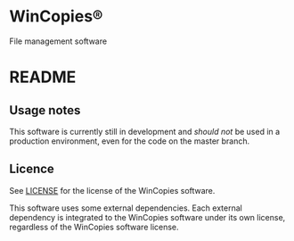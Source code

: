 WinCopies®
==========

File management software

README
======

Usage notes
-----------

This software is currently still in development and *should not* be used in a production environment, even for the code on the master branch.

Licence
-------

See [LICENSE](https://github.com/pierresprim/WinCopies/blob/master/LICENSE) for the license of the WinCopies software.

This software uses some external dependencies. Each external dependency is integrated to the WinCopies software under its own license, regardless of the WinCopies software license.
